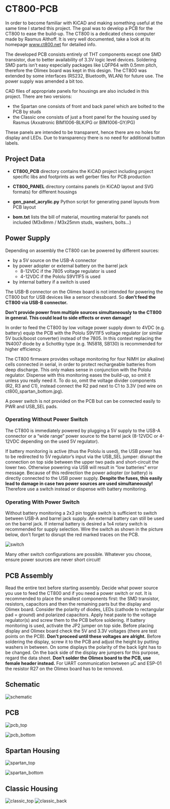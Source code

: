 # CT800-PCB

In order to become familiar with KiCAD and making something useful at the same time I started this project. The goal was to develop a PCB for the CT800 to ease the build-up. The CT800 is a dedicated chess computer made by Rasmus Althoff. It is very well documented, take a look at its homepage www.ct800.net for detailed info. 

The developed PCB consists entirely of THT components except one SMD transistor, due to better availability of 3.3V logic level devices. Soldering SMD parts isn’t easy especially packages like LQFP64 with 0.5mm pitch, therefore the Olimex board was kept in this design. The CT800 was extended by some interfaces (RS232, Bluetooth, WLAN) for future use. The power supply was amended a bit too.

CAD files of appropriate panels for housings are also included in this project. There are two versions:

* the Spartan one consists of front and back panel which are bolted to the PCB by studs
* the Classic one consists of just a front panel for the housing used by Rasmus (Axxatronic BIM1006-BLK/PG or BIM1006-GY/PG)

These panels are intended to be transparent, hence there are no holes for display and LEDs. Due to transparency there is no need for additional button labels.

## Project Data

* __CT800_PCB__ directory contains the KiCAD project including project specific libs and footprints as well gerber files for PCB production

* __CT800_PANEL__ directory contains panels (in KiCAD layout and SVG formats) for different housings

* __gen_panel_acrylic.py__ Python script for generating panel layouts from PCB layout

* __bom.txt__ lists the bill of material, mounting material for panels not included (M3x8mm / M3x25mm studs, washers, bolts...)

## Power Supply

Depending on assembly the CT800 can be powered by different sources: 

* by a 5V source on the USB-A connector 
* by power adopter or external battery on the barrel jack
	* 8-12VDC if the 7805 voltage regulator is used 
	* 4-12VDC if the Pololu S9V11F5 is used
* by internal battery if a switch is used


The USB-B connector on the Olimex board is not intended for powering the CT800 but for USB devices like a sensor chessboard. So __don’t feed the CT800 via USB-B connector.__

__Don’t provide power from multiple sources simultaneously to the CT800 in general. This could lead to side effects or even damage!__

In order to feed the CT800 by low voltage power supply down to 4VDC  (e.g. battery) equip the PCB with the Pololu S9V11F5 voltage regulator (or similar 5V buck/boost converter) instead of the 7805. In this context replacing the 1N4007 diode by a Schottky type (e.g. 1N5818, SB130) is recommended for higher efficiency.

The CT800 firmware provides voltage monitoring for four NiMH (or alkaline) cells connected in serial, in order to protect rechargeable batteries from deep discharge. This only makes sense in conjunction with the Pololu regulator. Dispense with this monitoring eases the build-up, so omit it unless you really need it. To do so, omit the voltage divider components (R2, R3 and C1), instead connect the R2 pad next to C1 to 3.3V (red wire on ct800_spartan_bottom.jpg).

A power switch is not provided on the PCB but can be connected easily to PWR and USB_SEL pads.

### Operating Without Power Switch

The CT800 is immediately powered by plugging a 5V supply to the USB-A connector or a “wide range” power source to the barrel jack (8-12VDC or 4-12VDC depending on the used 5V regulator).

If battery monitoring is active (thus the Pololu is used), the USB power has to be redirected to 5V regulator’s input via the USB_SEL jumper: disrupt the connection on top side between the upper two pads and short-circuit the lower two. Otherwise powering via USB will result in “low batteries” error message. Because of this redirection the power adopter (or battery) is directly connected to the USB power supply. __Despite the fuses, this easily lead to damage in case two power sources are used simultaneously!__ Therefore use a switch instead or dispense with battery monitoring.

### Operating With Power Switch

Without battery monitoring a 2x3 pin toggle switch is sufficient to switch between USB-A and barrel jack supply. An external battery can still be used on the barrel jack. If internal battery is desired a 1x4 rotary switch is recommended for supply selection. Wire the switch as shown in the picture below, don’t forget to disrupt the red marked traces on the PCB.

![switch](https://github.com/d3rvita/ct800-pcb/blob/master/pics/ct800_switch.jpg)

Many other switch configurations are possible. Whatever you choose, ensure power sources are never short circuit!

## PCB Assembly

Read the entire text before starting assembly. Decide what power source you use to feed the CT800 and if you need a power switch or not. It is recommended to place the smallest components first: the SMD transistor, resistors, capacitors and then the remaining parts but the display and Olimex board. Consider the polarity of diodes, LEDs (cathode to rectangular pad = ground) and polarized capacitors. Apply heat paste to the voltage regulator(s) and screw them to the PCB before soldering. 
If battery monitoring is used, activate the JP2 jumper on top side. Before placing display and Olimex board check the 5V and 3.3V voltages (there are test points on the PCB). __Don’t proceed until these voltages are alright.__ Before soldering the display, screw it to the PCB and adjust the height by putting washers in between. On some displays the polarity of the back light has  to be changed. On the back side of the display are jumpers for this purpose, regard the data sheet. __Don’t solder the Olimex board to the PCB, use female header instead.__ For UART communication between µC and ESP-01 the resistor R27 on the Olimex board has to be removed.

## Schematic

![schematic](https://github.com/d3rvita/ct800-pcb/blob/master/pics/ct800_schematic.png)

## PCB

![pcb_top](https://github.com/d3rvita/ct800-pcb/blob/master/pics/ct800_rev2_top.jpg)

![pcb_bottom](https://github.com/d3rvita/ct800-pcb/blob/master/pics/ct800_rev2_bottom.jpg)

## Spartan Housing

![spartan_top](https://github.com/d3rvita/ct800-pcb/blob/master/pics/ct800_spartan_top.jpg)

![spartan_bottom](https://github.com/d3rvita/ct800-pcb/blob/master/pics/ct800_spartan_bottom.jpg)

## Classic Housing

![classic_top](https://github.com/d3rvita/ct800-pcb/blob/master/pics/ct800_classic_top.jpg)
![classic_back](https://github.com/d3rvita/ct800-pcb/blob/master/pics/ct800_classic_back.jpg)

